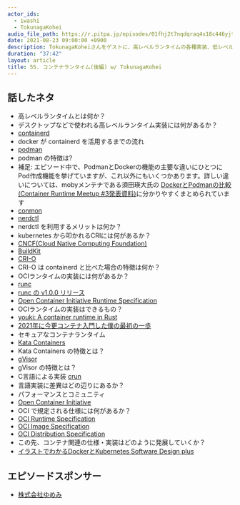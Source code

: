 ```yaml
---
actor_ids:
  - iwashi
  - TokunagaKohei
audio_file_path: https://r.pitpa.jp/episodes/01fhj2t7nqdqraq4x18c446yjt.mp3
date: 2021-08-23 09:00:00 +0900
description: TokunagaKoheiさんをゲストに、高レベルランタイムの各種実装、低レベルランタイムの各種実装、OCI仕様などについて語っていただいたエピソードです。
duration: "37:42"
layout: article
title: 55. コンテナランタイム(後編) w/ TokunagaKohei
---
```


## 話したネタ

- 高レベルランタイムとは何か？
- デスクトップなどで使われる高レベルランタイム実装には何があるか？
- [containerd](https://containerd.io/)
- docker が containerd を活用するまでの流れ
- [podman](https://podman.io/)
- podman の特徴は?
- 補足: エピソード中で、PodmanとDockerの機能の主要な違いにひとつにPod作成機能を挙げていますが、これ以外にもいくつかあります。詳しい違いについては、mobyメンテナである須田瑛大氏の [DockerとPodmanの比較(Container Runtime Meetup #3発表資料)](https://www.slideshare.net/AkihiroSuda/dockerpodman)に分かりやすくまとめられています
- [conmon](https://github.com/containers/conmon) 
- [nerdctl](https://github.com/containerd/nerdctl)
- nerdctl を利用するメリットは何か？
- kubernetes から叩かれるCRIには何があるか？
- [CNCF(Cloud Native Computing Foundation)](https://www.cncf.io/)
- [BuildKit](https://github.com/moby/buildkit)
- [CRI-O](https://github.com/cri-o/cri-o)
- CRI-O は containerd と比べた場合の特徴は何か？
- OCIランタイムの実装には何があるか？
- [runc](https://github.com/opencontainers/runc)
- [runc の v1.0.0 リリース](https://github.com/opencontainers/runc/releases/tag/v1.0.0)
- [Open Container Initiative Runtime Specification](https://github.com/opencontainers/runtime-spec)
- OCIランタイムの実装はできるもの？
- [youki: A container runtime in Rust](https://github.com/containers/youki)
- [2021年に今更コンテナ入門した僕の最初の一歩](https://zenn.dev/utam0k/articles/74d08c9f556534)
- セキュアなコンテナランタイム
- [Kata Containers](https://katacontainers.io/)
- Kata Containers の特徴とは？
- [gVisor](https://github.com/google/gvisor)
- gVisor の特徴とは？
- C言語による実装 [crun](https://github.com/containers/crun)
- 言語実装に差異はどの辺りにあるか？
- パフォーマンスとコミュニティ
- [Open Container Initiative](https://opencontainers.org/)
- OCI で規定される仕様には何があるか？
- [OCI Runtime Specification](https://github.com/opencontainers/runtime-spec)
- [OCI Image Specification](https://github.com/opencontainers/image-spec)
- [OCI Distribution Specification](https://github.com/opencontainers/distribution-spec)
- この先、コンテナ関連の仕様・実装はどのように発展していくか？
- [イラストでわかるDockerとKubernetes Software Design plus](https://amzn.to/3CvNhwF)

## エピソードスポンサー

- [株式会社ゆめみ](https://www.yumemi.co.jp/)